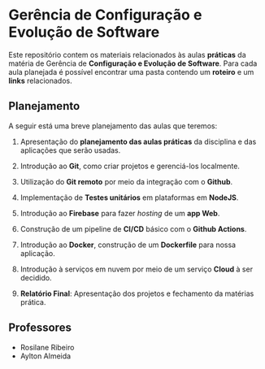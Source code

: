 # Gerência de Configuração e Evolução de Software

Este repositório contem os materiais relacionados às aulas **práticas** da matéria de Gerência de **Configuração e Evolução de Software**. Para cada aula planejada é possível encontrar uma pasta contendo um **roteiro** e um **links** relacionados.

## Planejamento

A seguir está uma breve planejamento das aulas que teremos:

1. Apresentação do **planejamento das aulas práticas** da disciplina e das aplicações que serão usadas.

2. Introdução ao **Git**, como criar projetos e gerenciá-los localmente.

3. Utilização do **Git remoto** por meio da integração com o **Github**.

4. Implementação de **Testes unitários** em plataformas em **NodeJS**.

5. Introdução ao **Firebase** para fazer _hosting_ de um **app Web**.

6. Construção de um pipeline de **CI/CD** básico com o **Github Actions**.

7. Introdução ao **Docker**, construção de um **Dockerfile** para nossa aplicação.

8. Introdução à serviços em nuvem por meio de um serviço **Cloud** à ser decidido.

9. **Relatório Final**: Apresentação dos projetos e fechamento da matérias prática.

## Professores

- Rosilane Ribeiro
- Aylton Almeida
